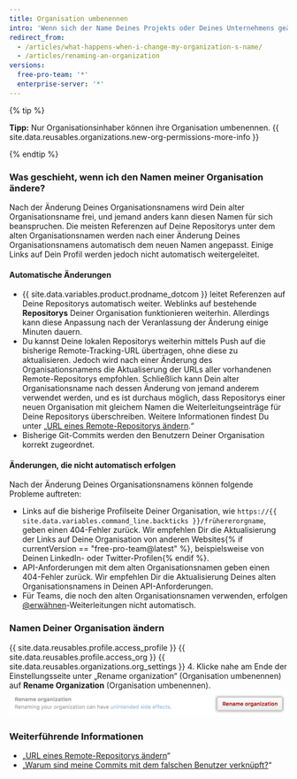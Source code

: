 ```yaml
---
title: Organisation umbenennen
intro: 'Wenn sich der Name Deines Projekts oder Deines Unternehmens geändert hat, kannst Du den Namen Deiner Organisation entsprechend anpassen.'
redirect_from:
  - /articles/what-happens-when-i-change-my-organization-s-name/
  - /articles/renaming-an-organization
versions:
  free-pro-team: '*'
  enterprise-server: '*'
---
```


{% tip %}

**Tipp:** Nur Organisationsinhaber können ihre Organisation umbenennen. {{ site.data.reusables.organizations.new-org-permissions-more-info }}

{% endtip %}

### Was geschieht, wenn ich den Namen meiner Organisation ändere?

Nach der Änderung Deines Organisationsnamens wird Dein alter Organisationsname frei, und jemand anders kann diesen Namen für sich beanspruchen. Die meisten Referenzen auf Deine Repositorys unter dem alten Organisationsnamen werden nach einer Änderung Deines Organisationsnamens automatisch dem neuen Namen angepasst. Einige Links auf Dein Profil werden jedoch nicht automatisch weitergeleitet.

#### Automatische Änderungen

- {{ site.data.variables.product.prodname_dotcom }} leitet Referenzen auf Deine Repositorys automatisch weiter.  Weblinks auf bestehende **Repositorys** Deiner Organisation funktionieren weiterhin. Allerdings kann diese Anpassung nach der Veranlassung der Änderung einige Minuten dauern.
- Du kannst Deine lokalen Repositorys weiterhin mittels Push auf die bisherige Remote-Tracking-URL übertragen, ohne diese zu aktualisieren. Jedoch wird nach einer Änderung des Organisationsnamens die Aktualiserung der URLs aller vorhandenen Remote-Repositorys empfohlen. Schließlich kann Dein alter Organisationsname nach dessen Änderung von jemand anderem verwendet werden, und es ist durchaus möglich, dass Repositorys einer neuen Organisation mit gleichem Namen die Weiterleitungseinträge für Deine Repositorys überschreiben. Weitere Informationen findest Du unter „[URL eines Remote-Repositorys ändern](/articles/changing-a-remote-s-url).“
- Bisherige Git-Commits werden den Benutzern Deiner Organisation korrekt zugeordnet.

#### Änderungen, die nicht automatisch erfolgen

Nach der Änderung Deines Organisationsnamens können folgende Probleme auftreten:
- Links auf die bisherige Profilseite Deiner Organisation, wie `https://{{ site.data.variables.command_line.backticks }}/frühererorgname`, geben einen 404-Fehler zurück. Wir empfehlen Dir die Aktualisierung der Links auf Deine Organisation von anderen Websites{% if currentVersion == "free-pro-team@latest" %}, beispielsweise von Deinen LinkedIn- oder Twitter-Profilen{% endif %}.
- API-Anforderungen mit dem alten Organisationsnamen geben einen 404-Fehler zurück. Wir empfehlen Dir die Aktualisierung Deines alten Organisationsnamens in Deinen API-Anforderungen.
- Für Teams, die noch den alten Organisationsnamen verwenden, erfolgen [@erwähnen](/articles/basic-writing-and-formatting-syntax/#mentioning-people-and-teams)-Weiterleitungen nicht automatisch.

### Namen Deiner Organisation ändern

{{ site.data.reusables.profile.access_profile }}
{{ site.data.reusables.profile.access_org }}
{{ site.data.reusables.organizations.org_settings }}
4. Klicke nahe am Ende der Einstellungsseite unter „Rename organization“ (Organisation umbenennen) auf **Rename Organization** (Organisation umbenennen). ![Schaltfläche „Rename Organization“ (Organisation umbenennen)](/assets/images/help/settings/settings-rename-organization.png)

### Weiterführende Informationen

* „[URL eines Remote-Repositorys ändern](/articles/changing-a-remote-s-url)“
* „[Warum sind meine Commits mit dem falschen Benutzer verknüpft?](/articles/why-are-my-commits-linked-to-the-wrong-user)“
